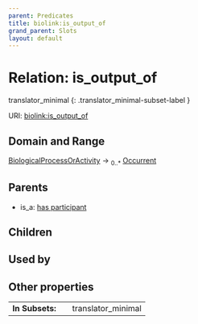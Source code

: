 ```yaml
---
parent: Predicates
title: biolink:is_output_of
grand_parent: Slots
layout: default
---
```


# Relation: is_output_of

translator_minimal
{: .translator_minimal-subset-label }




URI: [biolink:is_output_of](https://w3id.org/biolink/vocab/is_output_of)

## Domain and Range

[BiologicalProcessOrActivity](BiologicalProcessOrActivity.md) ->  <sub>0..*</sub> [Occurrent](Occurrent.md)

## Parents

 *  is_a: [has participant](has_participant.md)

## Children


## Used by


## Other properties

|  |  |  |
| --- | --- | --- |
| **In Subsets:** | | translator_minimal |

